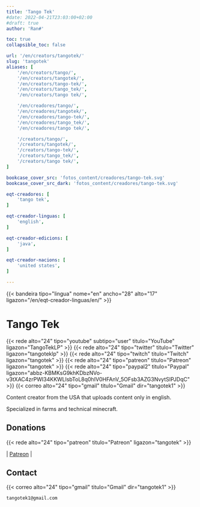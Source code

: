 ```yaml
---
title: 'Tango Tek'
#date: 2022-04-21T23:03:00+02:00
#draft: true
author: 'Ran#'

toc: true
collapsible_toc: false

url: '/en/creators/tangotek/'
slug: 'tangotek'
aliases: [
    '/en/creators/tango/',
    '/en/creators/tangotek/',
    '/en/creators/tango-tek/',
    '/en/creators/tango_tek/',
    '/en/creators/tango tek/',

    '/en/creadores/tango/',
    '/en/creadores/tangotek/',
    '/en/creadores/tango-tek/',
    '/en/creadores/tango_tek/',
    '/en/creadores/tango tek/',

    '/creators/tango/',
    '/creators/tangotek/',
    '/creators/tango-tek/',
    '/creators/tango_tek/',
    '/creators/tango tek/',
]

bookcase_cover_src: 'fotos_content/creadores/tango-tek.svg'
bookcase_cover_src_dark: 'fotos_content/creadores/tango-tek.svg'

eqt-creadores: [
    'tango tek',
]

eqt-creador-linguas: [
    'english',
]

eqt-creador-edicions: [
    'java',
]

eqt-creador-nacions: [
    'united states',
]

---
```


{{< bandeira tipo="lingua" nome="en" ancho="28" alto="17" ligazon="/en/eqt-creador-linguas/en/" >}}

# Tango Tek

{{< rede alto="24" tipo="youtube" subtipo="user" titulo="YouTube" ligazon="TangoTekLP" >}}
{{< rede alto="24" tipo="twitter" titulo="Twitter" ligazon="tangoteklp" >}}
{{< rede alto="24" tipo="twitch" titulo="Twitch" ligazon="tangotek" >}}
{{< rede alto="24" tipo="patreon" titulo="Patreon" ligazon="tangotek" >}}
{{< rede alto="24" tipo="paypal2" titulo="Paypal" ligazon="abbz-KBMKsG9khKDbzNVo-v3tXAC4zrPWI34KKWLlsbToL8q0hIV0HFAnV_5OFsb3AZG3NvytSIPJDqC" >}}
{{< correo alto="24" tipo="gmail" titulo="Gmail" dir="tangotek1" >}}

Content creator from the USA that uploads content only in english.

Specialized in farms and technical minecraft.

## Donations

{{< rede alto="24" tipo="patreon" titulo="Patreon" ligazon="tangotek" >}}

|
[Patreon](https://www.patreon.com/tangotek)
|


## Contact

{{< correo alto="24" tipo="gmail" titulo="Gmail" dir="tangotek1" >}}

```
tangotek1@gmail.com
```
